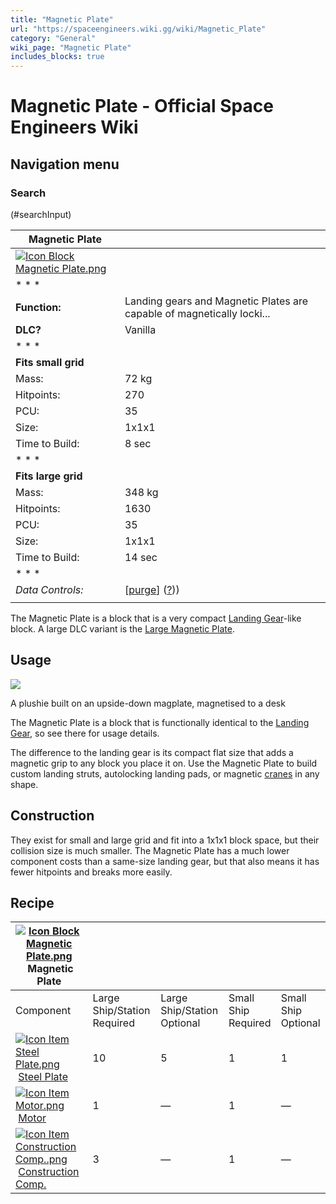 ```yaml
---
title: "Magnetic Plate"
url: "https://spaceengineers.wiki.gg/wiki/Magnetic_Plate"
category: "General"
wiki_page: "Magnetic Plate"
includes_blocks: true
---
```


# Magnetic Plate - Official Space Engineers Wiki

## Navigation menu

### Search

(#searchInput)

| Magnetic Plate |     |
| --- | --- |
| [![Icon Block Magnetic Plate.png](https://spaceengineers.wiki.gg/images/a/a2/Icon_Block_Magnetic_Plate.png?8006b4)](https://spaceengineers.wiki.gg/wiki/File:Icon_Block_Magnetic_Plate.png) |     |
| * * * |     |
| **Function:** | Landing gears and Magnetic Plates are capable of magnetically locki... |
| **DLC?** | Vanilla |
| * * * |     |
| **Fits small grid** |     |
| Mass: | 72 kg |
| Hitpoints: | 270 |
| PCU: | 35  |
| Size: | 1x1x1 |
| Time to Build: | 8 sec |
| * * * |     |
| **Fits large grid** |     |
| Mass: | 348 kg |
| Hitpoints: | 1630 |
| PCU: | 35  |
| Size: | 1x1x1 |
| Time to Build: | 14 sec |
| * * * |     |
| _Data Controls:_ | \[[purge](https://spaceengineers.wiki.gg/wiki/Magnetic_Plate?action=purge)\] ([?](https://spaceengineers.wiki.gg/wiki/Template:Info_Block))) |
|     |     |

The Magnetic Plate is a block that is a very compact [Landing Gear](https://spaceengineers.wiki.gg/wiki/Landing_Gear "Landing Gear")\-like block. A large DLC variant is the [Large Magnetic Plate](https://spaceengineers.wiki.gg/wiki/Large_Magnetic_Plate "Large Magnetic Plate").

## Usage

[![](https://spaceengineers.wiki.gg/images/thumb/9/9f/Magplate-plushie.png/320px-Magplate-plushie.png?801c64)](https://spaceengineers.wiki.gg/wiki/File:Magplate-plushie.png)

A plushie built on an upside-down magplate, magnetised to a desk

The Magnetic Plate is a block that is functionally identical to the [Landing Gear](https://spaceengineers.wiki.gg/wiki/Landing_Gear "Landing Gear"), so see there for usage details.

The difference to the landing gear is its compact flat size that adds a magnetic grip to any block you place it on. Use the Magnetic Plate to build custom landing struts, autolocking landing pads, or magnetic [cranes](https://spaceengineers.wiki.gg/wiki/Custom_Turret_Controller "Custom Turret Controller") in any shape.

## Construction

They exist for small and large grid and fit into a 1x1x1 block space, but their collision size is much smaller. The Magnetic Plate has a much lower component costs than a same-size landing gear, but that also means it has fewer hitpoints and breaks more easily.

## Recipe

| [![Icon Block Magnetic Plate.png](https://spaceengineers.wiki.gg/images/thumb/a/a2/Icon_Block_Magnetic_Plate.png/21px-Icon_Block_Magnetic_Plate.png?8006b4)](https://spaceengineers.wiki.gg/wiki/Magnetic_Plate "Magnetic Plate") Magnetic Plate |     |     |     |     |
| --- | --- | --- | --- | --- |
| Component | Large Ship/Station  <br>Required | Large Ship/Station  <br>Optional | Small Ship  <br>Required | Small Ship  <br>Optional |
| [![Icon Item Steel Plate.png](https://spaceengineers.wiki.gg/images/thumb/4/4c/Icon_Item_Steel_Plate.png/21px-Icon_Item_Steel_Plate.png?437e3a)](https://spaceengineers.wiki.gg/wiki/Steel_Plate "Steel Plate") [Steel Plate](https://spaceengineers.wiki.gg/wiki/Steel_Plate "Steel Plate") | 10  | 5   | 1   | 1   |
| [![Icon Item Motor.png](https://spaceengineers.wiki.gg/images/thumb/2/2c/Icon_Item_Motor.png/21px-Icon_Item_Motor.png?4a2f3f)](https://spaceengineers.wiki.gg/wiki/Motor "Motor") [Motor](https://spaceengineers.wiki.gg/wiki/Motor "Motor") | 1   | —   | 1   | —   |
| [![Icon Item Construction Comp..png](https://spaceengineers.wiki.gg/images/thumb/4/45/Icon_Item_Construction_Comp..png/21px-Icon_Item_Construction_Comp..png?cdc26f)](https://spaceengineers.wiki.gg/wiki/Construction_Comp. "Construction Comp.") [Construction Comp.](https://spaceengineers.wiki.gg/wiki/Construction_Comp. "Construction Comp.") | 3   | —   | 1   | —   |